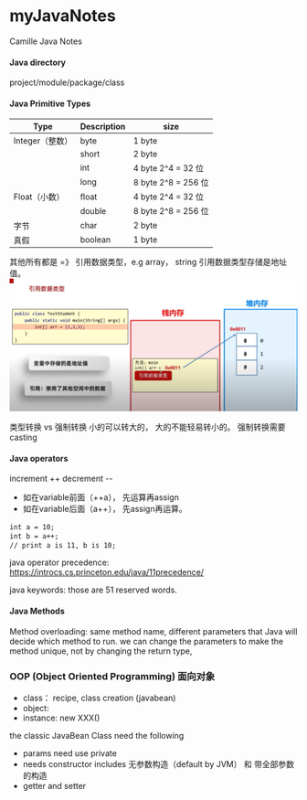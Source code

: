 # myJavaNotes
Camille Java Notes


#### Java directory
 project/module/package/class


#### Java Primitive Types
| Type        | Description | size               |
|-------------|-------------|--------------------|
| Integer（整数） | byte        | 1 byte             |
|             | short       | 2 byte             |
|             | int         | 4 byte 2^4 = 32 位  |
|             | long        | 8 byte 2^8 = 256 位 |
| Float（小数）   | float       | 4 byte 2^4 = 32 位  |
|             | double      | 8 byte 2^8 = 256 位 |
| 字节          | char        | 2 byte             |
| 真假          | boolean     | 1 byte             |

其他所有都是 =》 引用数据类型，e.g array， string
引用数据类型存储是地址值。
![image](./public/storage.png)

类型转换 vs 强制转换
小的可以转大的， 大的不能轻易转小的。 强制转换需要casting

#### Java operators
increment ++
decrement --
- 如在variable前面（++a）， 先运算再assign
- 如在variable后面（a++）， 先assign再运算。
```agsl
int a = 10;
int b = a++;
// print a is 11, b is 10;
```

java operator precedence: https://introcs.cs.princeton.edu/java/11precedence/

java keywords: those are 51 reserved words. 

#### Java Methods
Method overloading: same method name, different parameters that Java will decide which method to run. we can change 
the parameters to make the method unique, not by changing the return type,
 
### OOP (Object Oriented Programming) 面向对象
- class： recipe, class creation (javabean)
- object: 
- instance: new XXX() 


the classic JavaBean Class need the following
- params need use private
- needs constructor includes 无参数构造（default by JVM） 和 带全部参数的构造
- getter and setter
